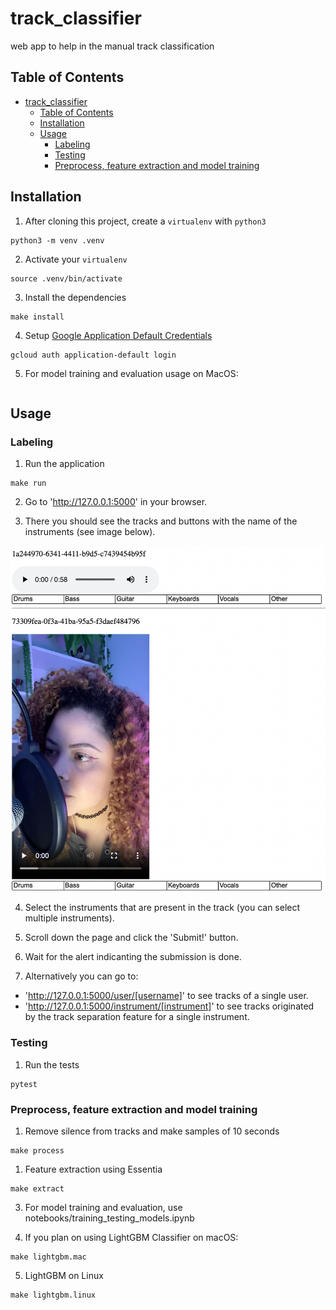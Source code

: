 # track_classifier

web app to help in the manual track classification

## Table of Contents

- [track\_classifier](#track_classifier)
  - [Table of Contents](#table-of-contents)
  - [Installation](#installation)
  - [Usage](#usage)
    - [Labeling](#labeling)
    - [Testing](#testing)
    - [Preprocess, feature extraction and model training](#preprocess-feature-extraction-and-model-training)

## Installation

1. After cloning this project, create a `virtualenv` with `python3`

```shell
python3 -m venv .venv
```

2. Activate your `virtualenv`

```shell
source .venv/bin/activate
```

3. Install the dependencies

```shell
make install
```

4. Setup [Google Application Default Credentials](https://cloud.google.com/docs/authentication/application-default-credentials?hl=pt-br)

```shell
gcloud auth application-default login
```

5. For model training and evaluation usage on MacOS:
````shell

````

## Usage

### Labeling

1. Run the application

```shell
make run
```

2. Go to 'http://127.0.0.1:5000' in your browser.

3. There you should see the tracks and buttons with the name of the instruments (see image below).

![Alt text](docs/images/interface.png)

4. Select the instruments that are present in the track (you can select multiple instruments).

5. Scroll down the page and click the 'Submit!' button. 

6. Wait for the alert indicanting the submission is done.

7. Alternatively you can go to:
 - 'http://127.0.0.1:5000/user/[username]' to see tracks of a single user.
 - 'http://127.0.0.1:5000/instrument/[instrument]' to see tracks originated by the track separation feature for a single instrument.

### Testing

1. Run the tests

```shell
pytest
```

### Preprocess, feature extraction and model training

1. Remove silence from tracks and make samples of 10 seconds
   

```shell
make process
```

1. Feature extraction using Essentia
   
```shell
make extract
```

3. For model training and evaluation, use notebooks/training_testing_models.ipynb

4. If you plan on using LightGBM Classifier on macOS:

```shell
make lightgbm.mac
```

5. LightGBM on Linux
```shell
make lightgbm.linux
```
